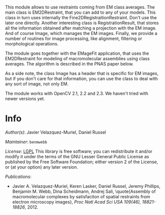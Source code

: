 This module allows to use restraints coming from EM class averages.
The main class is EM2DRestraint, that you can add to any of your models. This class in turn uses internally the Fine2DRegistraitionRestraint.
Don't use the later one directly. Another interesting class is RegistrationResult,
that stores all the information obtained after matching a projection with the EM image.
And of course Image, which manages the EM images. Finally, we provide a number of
routines for image processing, like alignment, filtering or morphological operations.

The module goes together with the EMageFit application, that uses the EM2DRestraint for
modeling of macromolecular assemblies using class averages. The algorithm is described
in the PNAS paper below.

As a side note, the class Image has a header that is specific for EM images, but if you
don't care for that information, you can use the class to deal with any sort of
image, not only EM.

The module works with OpenCV 2.1, 2.2 and 2.3. We haven't tried with newer versions yet.

# Info

_Author(s)_: Javier Velazquez-Muriel, Daniel Russel

_Maintainer_: `benmwebb`

_License_: [LGPL](http://www.gnu.org/licenses/old-licenses/lgpl-2.1.html)
This library is free software; you can redistribute it and/or
modify it under the terms of the GNU Lesser General Public
License as published by the Free Software Foundation; either
version 2 of the License, or (at your option) any later version.

_Publications_:
 - Javier A. Velazquez-Muriel, Keren Lasker, Daniel Russel, Jeremy Phillips, Benjamin M. Webb, Dina Scheidmann, Andrej Sali, \quote{Assembly of macromolecular complexes by satisfaciton of spatial restraints from electron microscopy images}, <em>Proc Natl Acad Sci USA 109(46), 18821-18826</em>, 2012.
